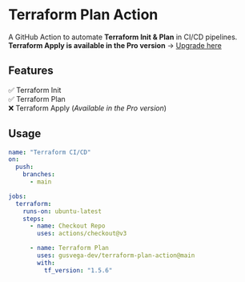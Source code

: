 # Terraform Plan Action

A GitHub Action to automate **Terraform Init & Plan** in CI/CD pipelines.  
 **Terraform Apply is available in the Pro version** → [Upgrade here](https://github.com/marketplace/terraform-apply-action)

## Features
✅ Terraform Init  
✅ Terraform Plan  
❌ Terraform Apply (*Available in the Pro version*)  

## Usage
```yaml
name: "Terraform CI/CD"
on:
  push:
    branches:
      - main

jobs:
  terraform:
    runs-on: ubuntu-latest
    steps:
      - name: Checkout Repo
        uses: actions/checkout@v3

      - name: Terraform Plan
        uses: gusvega-dev/terraform-plan-action@main
        with:
          tf_version: "1.5.6"
